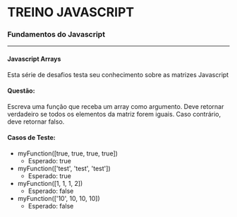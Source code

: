 # TREINO JAVASCRIPT #
### Fundamentos do Javascript ###
---
#### Javascript Arrays
Esta série de desafios testa seu conhecimento sobre as matrizes Javascript
#### Questão:
Escreva uma função que receba um array como argumento. Deve retornar verdadeiro se todos os elementos da matriz forem iguais. Caso contrário, deve retornar falso.

#### Casos de Teste:
- myFunction([true, true, true, true])
    - Esperado: true 
- myFunction(['test', 'test', 'test'])
    - Esperado: true 
- myFunction([1, 1, 1, 2])
    - Esperado: false 
- myFunction(['10', 10, 10, 10])
    - Esperado: false 

